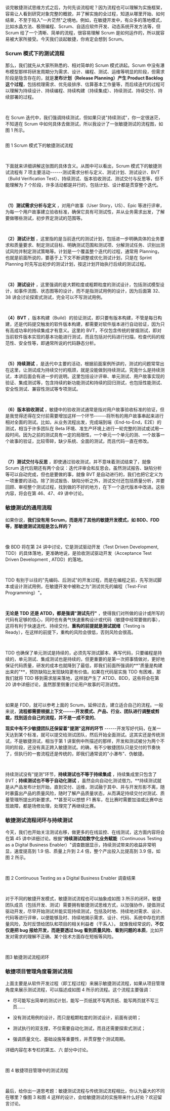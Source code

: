 谈完敏捷测试思维方式之后，为何先谈流程呢？因为流程也可以理解为实施框架，容易让人看到研究对象完整的概貌，并了解实施的全过程，知道从哪里开始、如何结束，不至于陷入"一片茫然"之境地。例如，在敏捷开发中，有众多的落地模式，比如水晶方法、极限编程、Scrum、自适应软件开发、动态系统开发方法等，但 Scrum 给了一个清晰、简单的流程，很容易理解 Scrum 是如何运作的，所以就容易被大家所接受。今天我们谈起敏捷，你肯定会想到 Scrum。  

### Scrum 模式下的测试流程

那么，我们就先从大家所熟悉的、相对简单的 Scrum 模式讲起。Scrum 中没有瀑布模型那样将研发周期分为需求、设计、编程、测试、运维等明显的阶段，但需求阶段是隐含存在的，就是**发布计划（Release Planning）产生 Product Backlog 这个过程**，包括梳理需求、优先级排序、估算基本工作量等，而后续迭代的过程可以理解为持续设计、持续编程、持续构建（持续集成）、持续测试、持续交付、持续部署的过程。

<br />

在 Scrum 迭代中，我们强调持续测试，但如果只说"持续测试"，你一定很迷茫，不知道在 Scrum 中如何具体去做测试，所以我设计了一张敏捷测试的流程图，如图 1 所示。

<Image alt="" src="https://s0.lgstatic.com/i/image3/M01/6A/6F/CgpOIF5VCMGAOuI1AAMKwbYBNQU325.png"/>

图 1 Scrum 模式下的敏捷测试流程

<br />

下面就来详细讲解这张图的具体含义。从图中可以看出，Scrum 模式下的敏捷测试流程有 7 项主要活动------测试需求分析与定义、测试计划、测试设计、BVT（Build Verification Test）、持续测试、版本验收测试、测试交付与反思等，但不能理解为 7 个阶段，许多活动都是并行的，包括计划、设计都是贯穿整个迭代。

<br />

**（1）测试需求分析与定义** ，对用户故事（User Story，US）、Epic 等进行评审，为每一个用户故事建立验收标准，确保它具有可测试性，并从业务需求出发，了解要做哪些测试，初步界定测试的范围等。

<br />

**（2）测试计划** ，这里指的是当前迭代的测试计划，包括进一步明确具体的业务要求和质量要求、制定测试目标、明确测试范围和测试项、分解测试任务、识别出测试风险并制定测试策略等。计划是一个覆盖整个迭代的过程，通常用 Planning，也就是前面所说的，要基于上下文不断调整或优化测试计划，只是在 Sprint Planning 时先写出初步的测试计划，按这计划开始执行后续的测试过程。

<br />

**（3）测试设计** ，这里强调的是大颗粒度或粗颗粒度的测试设计，包括测试模型设计，如事件流图、状态图等的设计，而不是指测试用例的设计，因为后面第 32、38 讲会讨论探索式测试，完全可以不写测试用例。

<br />

**（4）BVT** ，版本构建（Build）的验证测试，即只要有版本构建，不管是每日构建，还是代码提交触发的软件版本构建，都需要对软件版本进行自动验证，因为只有高成功率的持续集成才有意义。这里的 BVT，不仅包含传统的冒烟测试，即对当前软件版本实现的基本功能进行测试，而且包括对代码进行扫描，检查代码的规范性、安全性等，即通常所说的代码静态分析。

<br />

**（5）持续测试** ，是迭代中主要的活动，根据前面案例所讲的，测试的问题常常出在这里，让测试成为持续交付的瓶颈，就是没能做到持续测试。究竟什么是持续测试，本讲后面会有进一步的说明。这里包括设计评审、单元测试、用户故事实现的验证、集成测试等，包含持续的新功能测试和持续的回归测试，也包括性能测试、安全性测试、兼容性测试等专项测试。

<br />

**（6）版本验收测试** ，敏捷中的验收测试通常是指对用户故事验收标准的验证，但是我觉得还得在交付前需要增加这样一个环节------将所有的用户故事串起来进行相对全面的测试。比如，从业务流程出发，完成端到端（End-to-End，E2E）的测试，相当于许多团队在 Beta 环境、准生产环境上进行一轮完整的测试或试用一段时间。因为之前的测试具有一定的局限性，一个单元一个单元的测、一个故事一个故事的验证，比较零碎，缺少系统、全面的测试，而且代码一直在修改。

<br />

**（7）测试交付与反思** ，即使通过验收测试，并不意味着测试结束了，就像 Scrum 迭代后期还有两个会议：迭代评审会和反思会。虽然测试报告、缺陷分析等可以自动完成，但也是要做的事，就像 BVT 是自动进行的，我们也把它定义为一项重要的活动。除了测试报告、缺陷分析之外，测试交付还包括质量分析，并要回顾、审视整个测试过程，找到做的不好的地方，在下一个迭代版本中改进。这些内容，将会在第 46、47、49 讲中讨论。

### 敏捷测试的通用流程

如果你说，**我们没有用 Scrum，而是用了其他的敏捷开发模式，如 BDD、FDD 等，那敏捷测试流程是怎么样的？**

<br />

像 BDD 将在第 24 讲中讨论，它是测试驱动开发（Test Driven Development, TDD）的具体落地，更准确地说，是验收测试驱动开发（Acceptance Test Driven Development , ATDD）的落地。

<br />

TDD 有别于以往的"先编码、后测试"的开发过程，而是在编程之前，先写测试脚本或设计测试用例，在敏捷开发中被称之为"测试优先的编程（Test-First Programming）"。

<br />

**无论是 TDD 还是 ATDD，都是强调"测试先行"** ，使得我们对所做的设计或所写的代码有足够的信心，同时也有勇气快速重构设计或代码（敏捷中经常要做的事），这将有利于快速迭代、持续交付。**重构的前提就是测试就绪**（Testing is Ready），在这样的前提下，重构的风险会很低，否则风险会很高。

<br />

TDD 也确保了单元测试是持续的，必须先写测试脚本、再写代码，只要编程是持续的，单元测试、集成测试也是持续的，但更重要的是第一次把事情做对，更好地保证代码质量，研发的成本也就降到了最低，即我们前面所强调的**"质量是构建出来的"**，预防缺陷比发现缺陷更有价值。如果在代码层实施 TDD 有困难，那我们就将 TDD 移到需求层来落地，这样就产生了 ATDD、BDD，这些将会在第 20 讲中详细讨论，虽然那里侧重讨论用户故事的可测试性。

<br />

如果是 FDD，就可以参考上面的 Scrum，延伸过去，建立适合自己的流程。一般来说，**流程都需要根据上下文------开发模式、产品、行业、团队进行调整或剪裁，找到适合自己的流程，并不是一成不变的**。

**现实中有不少敏捷团队还保留着"提测"这样的环节** ------开发写好代码，在某一天达到某个标准，就可以提交给测试团队，然后开始全面测试。这其实还是传统测试，不是敏捷测试，相当于第 1 讲案例中所描述的那样，开发和测试被分为两个不同的阶段，还没有真正跨入敏捷测试。的确，有不少敏捷团队只是交付的节奏快了，但执行的一套流程还是传统的，即我们通常说的"小瀑布"、伪敏捷。

<br />

持续测试没有"提测"环节，**持续测试也不等于持续集成** ，持续集成里只包含了 BVT；**持续测试也不等于自动化测试** ，虽然会向自动化测试借力。**持续测试就是从产品发布计划开始，直到交付、运维，测试融于其中、并与开发形影不离，随时暴露出产品的质量风险，随时了解产品质量状态，从而满足持续交付对测试、质量管理所提出的新要求。**甚至可以想想 F1 赛车，在比赛时需要加油或比赛中出现故障，都是场修处理，处理完了再继续比赛。

### 敏捷测试流程闭环与持续测试

今天，我们也开始关注测试右移，做更多的在线监控、在线测试，这方面内容将会在第 45 讲中详细讨论。根据"**持续测试给数字化业务赋能**（Continuous Testing as a Digital Business Enabler）"调查数据显示，持续测试带来的收益非常明显，速度提高到 1.9 倍、质量上升到 2.4 倍，整个产出投入比提高到 3.9 倍，如图 2 所示。

<br />

<Image alt="" src="https://s0.lgstatic.com/i/image3/M01/6A/6F/Cgq2xl5VCNeALoLtAAT9Qv6Ztio372.png"/>

图 2 Continuous Testing as a Digital Business Enabler 调查结果

<br />

对于不同的敏捷开发模式，敏捷测试流程也可以抽象成如图 3 所示的闭环。敏捷团队成员（包括开发、测试）需要拥有敏捷测试思维方式，以加强协作，提倡测试驱动开发，尽早开始测试并能实现持续测试，包括及时地、持续地对需求、设计、代码等进行评审，以便能够及时、持续地揭示需求、设计、代码、系统中存在的质量风险，及时反馈给团队和项目的相关利益者（干系人）。 就像我经常说的，**不仅仅是把 bug 报给开发，而是要透过 bug 看到质量风险、看到问题的本质**，比如开发对需求的理解不正确、某个技术方面存在短板等风险。

<br />

<Image alt="" src="https://s0.lgstatic.com/i/image/M00/94/41/Ciqc1GAX1ZuAMrb8AACErKY6hj4336.png"/>

图3 敏捷测试流程闭环

### **敏捷项目管理角度看测试流程**

上面主要是从软件开发过程（即工程过程）来展示敏捷测试流程，如果从项目管理角度来展示测试流程，可以描述成如图 4 所示的流程。这个流程主要强调：

* 尽可能写出简单的测试计划，能写一页纸就不写两页纸、能写两页就不写三页......

* 没有测试用例的设计，而只是粗颗粒度的测试设计，前面有说明；

* 测试执行的双支撑，不仅需要自动化测试，而且还需要探索式测试；

* 强调质量文化、基础设施等重要性，并贯穿整个测试周期。

详细内容在本专栏的第五、六 部分中讨论。

<br />

<Image alt="" src="https://s0.lgstatic.com/i/image3/M01/6A/6F/Cgq2xl5VCPmAOULXAAKIq2QDC9Y487.png"/>

图 4 敏捷项目管理中的测试流程

<br />

最后，给你出一道思考题：敏捷测试流程与传统测试流程相比，你认为最大的不同在哪里？像图 3 和图 4 这样的设计，会给敏捷测试的实施带来什么好处？欢迎留言讨论。

